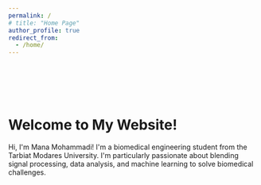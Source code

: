 ```yaml
---
permalink: /
# title: "Home Page"
author_profile: true
redirect_from: 
  - /home/
--- 
```

<br>
<br>
<br>
<br>

# Welcome to My Website! 
 Hi, I'm Mana Mohammadi!
I'm a biomedical engineering student from the Tarbiat Modares University.
I'm particularly passionate about blending signal processing, data analysis, and machine learning to solve biomedical challenges.

